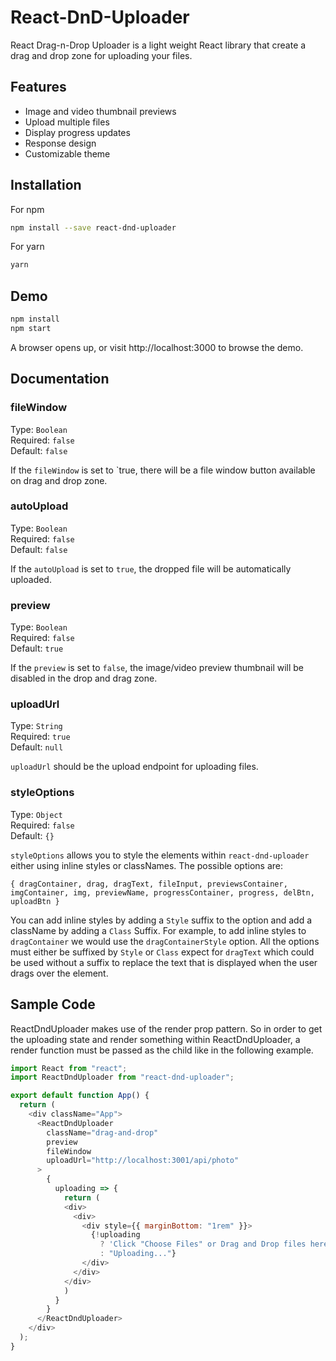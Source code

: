 # React-DnD-Uploader

React Drag-n-Drop Uploader is a light weight React library that create a drag and drop zone for uploading your files.

## Features

* Image and video thumbnail previews
* Upload multiple files
* Display progress updates
* Response design
* Customizable theme

## Installation

For npm

```bash
npm install --save react-dnd-uploader
```

For yarn

```bash
yarn
```

## Demo

```bash
npm install
npm start
```

A browser opens up, or visit http://localhost:3000 to browse the demo.

## Documentation

### fileWindow

Type: `Boolean`<br>
Required: `false`<br>
Default: `false`<br>

If the `fileWindow` is set to `true, there will be a file window button available on drag and drop zone.

### autoUpload

Type: `Boolean`<br>
Required: `false`<br>
Default: `false`<br>

If the `autoUpload` is set to `true`, the dropped file will be automatically uploaded.

### preview

Type: `Boolean`<br>
Required: `false`<br>
Default: `true`<br>

If the `preview` is set to `false`, the image/video preview thumbnail will be disabled in the drop and drag zone.

### uploadUrl

Type: `String`<br>
Required: `true`<br>
Default: `null`<br>

`uploadUrl` should be the upload endpoint for uploading files.

### styleOptions

Type: `Object`<br>
Required: `false`<br>
Default: `{}`<br>

`styleOptions` allows you to style the elements within `react-dnd-uploader` either using inline styles or classNames. The possible options are:

`{ dragContainer, drag, dragText, fileInput, previewsContainer, imgContainer, img, previewName, progressContainer, progress, delBtn, uploadBtn }`

You can add inline styles by adding a `Style` suffix to the option and add a className by adding a `Class` Suffix. For example, to add inline styles to `dragContainer` we would use the `dragContainerStyle` option. All the options must either be suffixed by `Style` or `Class` expect for `dragText` which could be used without a suffix to replace the text that is displayed when the user drags over the element.

## Sample Code

ReactDndUploader makes use of the render prop pattern. So in order to get the uploading state and render something within ReactDndUploader, a render function must be passed as the child like in the following example.


```javascript
import React from "react";
import ReactDndUploader from "react-dnd-uploader";

export default function App() {
  return (
    <div className="App">
      <ReactDndUploader
        className="drag-and-drop"
        preview
        fileWindow
        uploadUrl="http://localhost:3001/api/photo"
      >
        {
          uploading => {
            return (
            <div>
              <div>
                <div style={{ marginBottom: "1rem" }}>
                  {!uploading
                    ? 'Click "Choose Files" or Drag and Drop files here to upload'
                    : "Uploading..."}
                </div>
              </div>
            </div>
            )
          }
        }
      </ReactDndUploader>
    </div>
  );
}
```
